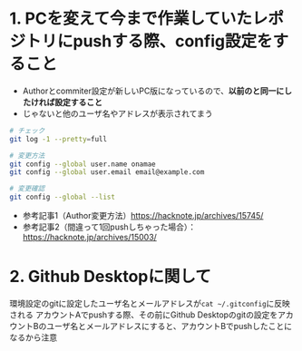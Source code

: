 # 1. PCを変えて今まで作業していたレポジトリにpushする際、config設定をすること
- Authorとcommiter設定が新しいPC版になっているので、**以前のと同一にしたければ設定すること**
- じゃないと他のユーザ名やアドレスが表示されてまう

```bash
# チェック
git log -1 --pretty=full

# 変更方法
git config --global user.name onamae
git config --global user.email email@example.com

# 変更確認
git config --global --list
```

- 参考記事1（Author変更方法）https://hacknote.jp/archives/15745/
- 参考記事2（間違って1回pushしちゃった場合）：https://hacknote.jp/archives/15003/

# 2. Github Desktopに関して
環境設定のgitに設定したユーザ名とメールアドレスが`cat ~/.gitconfig`に反映される
アカウントAでpushする際、その前にGithub Desktopのgitの設定をアカウントBのユーザ名とメールアドレスにすると、アカウントBでpushしたことになるから注意